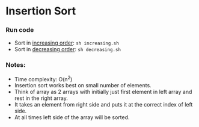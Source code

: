 # Insertion Sort

### Run code

- Sort in [increasing order](./insertion_sort_inc.cpp): `sh increasing.sh`
- Sort in [decreasing order](./insertion_sort_dec.cpp): `sh decreasing.sh`

### Notes:

- Time complexity: O(n<sup>2</sup>)
- Insertion sort works best on small number of elements.
- Think of array as 2 arrays with initially just first element in left array and rest in the right array.
- It takes an element from right side and puts it at the correct index of left side.
- At all times left side of the array will be sorted.
